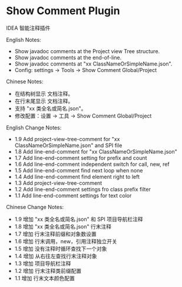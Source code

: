 # Show Comment Plugin
IDEA 智能注释插件

English Notes:
<ul>
<li>Show javadoc comments at the Project view Tree structure.
<li>Show javadoc comments at the end-of-line.
<li>Show javadoc comments at "xx ClassNameOrSimpleName.json".
<li>Config: settings -> Tools -> Show Comment Global/Project
</ul>
Chinese Notes:
<ul>
<li>在结构树显示 文档注释。
<li>在行末尾显示 文档注释。
<li>支持 "xx 类全名或简名.json"。
<li>修改配置：设置 -> 工具 -> Show Comment Global/Project
</ul>

English Change Notes:
<ul>
<li>1.9 Add project-view-tree-comment  for "xx ClassNameOrSimpleName.json" and SPI file
<li>1.8 Add line-end-comment  for "xx ClassNameOrSimpleName.json"
<li>1.7 Add line-end-comment  setting for prefix and count
<li>1.6 Add line-end-comment  independent switch for call, new, ref
<li>1.5 Add line-end-comment  find next loop when none
<li>1.4 Add line-end-comment  find element right to left
<li>1.3 Add project-view-tree-comment
<li>1.2 Add line-end-comment  settings fro class prefix filter
<li>1.1 Add line-end-comment  settings for text color
</ul>

Chinese Change Notes:
<ul>
<li>1.9 增加 "xx 类全名或简名.json" 和 SPI 项目导航栏注释
<li>1.8 增加 "xx 类全名或简名.json" 行末注释
<li>1.7 增加 行末注释前缀和对象数设置
<li>1.6 增加 行末调用，new，引用注释独立开关
<li>1.5 增加 没有注释时循环查找下一个对象
<li>1.4 增加 从右往左查找行末注释对象
<li>1.3 增加 项目导航栏注释
<li>1.2 增加 行末注释类前缀配置
<li>1.1 增加 行末文本颜色配置
</ul>